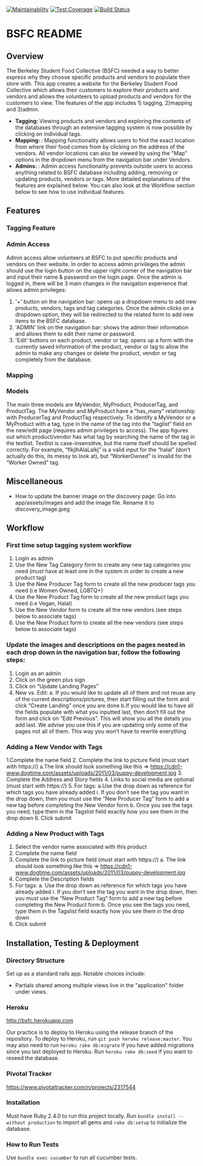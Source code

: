 [![Maintainability](https://api.codeclimate.com/v1/badges/237c342e4fc77c0c3689/maintainability)](https://codeclimate.com/github/asliakalin/Berkeley-Student-Food-Collective)
[![Test Coverage](https://api.codeclimate.com/v1/badges/237c342e4fc77c0c3689/test_coverage)](https://codeclimate.com/github/asliakalin/Berkeley-Student-Food-Collective/test_coverage)
[![Build Status](https://travis-ci.org/asliakalin/Berkeley-Student-Food-Collective.svg?branch=master)](https://travis-ci.com/asliakalin/Berkeley-Student-Food-Collective)

# BSFC README

## Overview

The Berkeley Student Food Collective (BSFC) needed a way to better express why they choose specific products and vendors to populate their store with. This app creates a website for the Berkeley Student Food Collective which allows their customers to explore their products and vendors and allows the volunteers to upload products and vendors for the customers to view. 
The features of the app includes 1) tagging, 2)mapping and 3)admin.
- <b> Tagging: </b> Viewing products and vendors and exploring the contents of the databases through an extensive tagging system is now possible by clicking on individual tags. 
- <b> Mapping: </b>: Mapping functionality allows users to find the exact location from where their food comes from by clicking on the address of the vendors. All vendor locations can also be viewed by using the "Map" options in the dropdown menu from the navigation bar under Vendors.
- <b> Admins: </b>: Admin access functionality prevents outside users to access anything related to BSFC database including adding, removing or updating products, vendors or tags.
More detailed explanations of the features are explained below. You can also look at the Workflow section below to see how to use individual features.


## Features

### Tagging Feature

### Admin Access

Admin access allow volunteers at BSFC to put specific products and vendors on their website. In order to access admin privileges the admin should use the login button on the upper right corner of the navigation bar and input their name & password on the login page. Once the admin is logged in, there will be 3 main changes in the navigation experience that allows admin privileges:
1. '+' button on the navigation bar: opens up a dropdown menu to add new products, vendors, tags and tag categories. Once the admin clicks on a dropdown option, they will be redirected to the related form to add new items to the BSFC database.
2. 'ADMIN' link on the navigation bar: shows the admin their information and allows them to edit their name or password.
3. 'Edit' buttons on each product, vendor or tag: opens up a form with the currently saved information of the product, vendor or tag to allow the admin to make any changes or delete the product, vendor or tag completely from the database.

### Mapping 





### Models

The main three models are MyVendor, MyProduct, ProducerTag, and ProductTag. The MyVendor and MyProduct have a “has_many” relationship with ProducerTag and ProductTag respectively. To identify a MyVendor or a MyProduct with a tag, type in the name of the tag into the “taglist” field on the new/edit page (requires admin privileges to access). The app figures out which product/vendor has what tag by searching the name of the tag in the textlist. Textlist is case-insensitive, but the name itself should be spelled correctly. For example, “flkjlhAlaLalkj” is a valid input for the “halal” (don’t actually do this, its messy to look at), but “WorkerOwned” is invalid for the “Worker Owned” tag.

## Miscellaneous

- How to update the banner image on the discovery page: Go into app/assets/images and add the image file. Rename it to discovery_image.jpeg




## Workflow
### First time setup tagging system workflow 
1. Login as admin
2.	Use the New Tag Category form to create any new tag categories you need (must have at least one in the system in order to create a new product tag)
3.	Use the New Producer Tag form to create all the new producer tags you need (i.e Women Owned, LGBTQ+)
4.	Use the New Product Tag form to create all the new product tags you need (i.e Vegan, Halal)
5.	Use the New Vendor form to create all the new vendors (see steps below to associate tags)
6.	Use the New Product form to create all the new vendors (see steps below to associate tags)

### Update the images and descriptions on the pages nested in each drop down in the navigation bar, follow the following steps:
1.	Login as an admin
2.	Click on the green plus sign
3.	Click on “Update Landing Pages”
4.	New vs. Edit:
  a. If you would like to update all of them and not reuse any of the current descriptions/pictures, then start filling out the form and click “Create Landing” once you are done
  b.If you would like to have all the fields populate with what you inputted last, then don’t fill out the form and click on “Edit Previous”. This will show you all the details you add last. We advise you use this if you are updating only some of the pages not all of them. This way you won’t have to rewrite everything
 
 ### Adding a New Vendor with Tags 
1.Complete the name field 
2. Complete the link to picture field (must start with https://)
  a.The link should look something like this => https://cdn1-www.dogtime.com/assets/uploads/2011/03/puppy-development.jpg 
3. Complete the Address and Story fields
4. Links to social media are optional (must start with https://)
5. For tags:
  a.Use the drop down as reference for which tags you have already added
    i. If you don’t see the tag you want in the drop down, then you must use the “New Producer Tag” form to add a new tag before completing the New Vendor form 
  b. Once you see the tags you need, type them in the Tagslist field exactly how you see them in the drop down 
6. Click submit

### Adding a New Product with Tags 
1.	Select the vendor name associated with this product
2.	Complete the name field
3.	Complete the link to picture field (must start with https://)
a.	The link should look something like this => https://cdn1-www.dogtime.com/assets/uploads/2011/03/puppy-development.jpg 
4.	Complete the Description fields
5.	For tags:
a.	Use the drop down as reference for which tags you have already added
i.	If you don’t see the tag you want in the drop down, then you must use the “New Product Tag” form to add a new tag before completing the New Product form 
b.	Once you see the tags you need, type them in the Tagslist field exactly how you see them in the drop down 
6.	Click submit




## Installation, Testing & Deployment

### Directory Structure

Set up as a standard rails app. Notable choices include:
- Partials shared among multiple views live in the "application" folder under views.

### Heroku

http://bsfc.herokuapp.com

Our practice is to deploy to Heroku using the release branch of the repository.
To deploy to Heroku, run `git push heroku release:master`. You may also need to run `heroku rake db:migrate` if you have added migrations since you last deployed to Heroku. Run `heroku rake db:seed` if you want to reseed the database.

### Pivotal Tracker

https://www.pivotaltracker.com/n/projects/2317544

### Installation

Must have Ruby 2.4.0 to run this project locally. Run `bundle install --without production` to import all gems and `rake db:setup` to initialize the database.

### How to Run Tests

Use `bundle exec cucumber` to run all cucumber tests.
